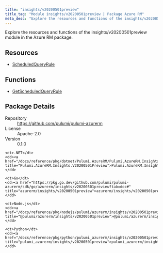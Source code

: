 ```yaml
---
title: "insights/v20200501preview"
title_tag: "Module insights/v20200501preview | Package Azure RM"
meta_desc: "Explore the resources and functions of the insights/v20200501preview module in the Azure RM package."
---
```


<!-- WARNING: this file was generated by Pulumi Docs Generator. -->
<!-- Do not edit by hand unless you're certain you know what you are doing! -->

Explore the resources and functions of the insights/v20200501preview module in the Azure RM package.

<h2 id="resources">Resources</h2>
<ul class="api">
    <li><a href="scheduledqueryrule" title="ScheduledQueryRule"><span class="symbol resource"></span>ScheduledQueryRule</a></li>
</ul>

<h2 id="functions">Functions</h2>
<ul class="api">
    <li><a href="getscheduledqueryrule" title="GetScheduledQueryRule"><span class="symbol function"></span>GetScheduledQueryRule</a></li>
</ul>

<h2 id="package-details">Package Details</h2>
<dl class="package-details">
	<dt>Repository</dt>
	<dd><a href="https://github.com/pulumi/pulumi-azurerm">https://github.com/pulumi/pulumi-azurerm</a></dd>
	<dt>License</dt>
	<dd>Apache-2.0</dd>
	<dt>Version</dt>
	<dd>0.1.0</dd>
</dl>



<dl class="tabular">

    <dt>.NET</dt>
    <dd><a href="/docs/reference/pkg/dotnet/Pulumi.AzureRM/Pulumi.AzureRM.Insights.V20200501Preview.html" title="Pulumi.AzureRM.Insights.V20200501Preview">Pulumi.AzureRM.Insights.V20200501Preview</a></dd>

    <dt>Go</dt>
    <dd><a href="https://pkg.go.dev/github.com/pulumi/pulumi-azurerm/sdk/go/azurerm/insights/v20200501preview?tab=doc#" title="azurerm/insights/v20200501preview">azurerm/insights/v20200501preview</a></dd>

    <dt>Node.js</dt>
    <dd><a href="/docs/reference/pkg/nodejs/pulumi/azurerm/insights/v20200501preview/#" title="@pulumi/azurerm/insights/v20200501preview">@pulumi/azurerm/insights/v20200501preview</a></dd>

    <dt>Python</dt>
    <dd><a href="/docs/reference/pkg/python/pulumi_azurerm/insights/v20200501preview" title="pulumi_azurerm/insights/v20200501preview">pulumi_azurerm/insights/v20200501preview</a></dd>

</dl>

